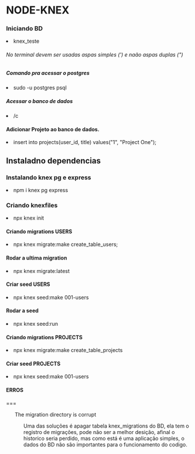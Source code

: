 # NODE-KNEX
### Iniciando BD
<li> knex_teste

###### No terminal devem ser usadas aspas simples (') e naão aspas duplas (")
##### Comando pra acessar o postgres
<li> sudo -u postgres psql

##### Acessar o banco de dados
<li> /c <name do banco>

#### Adicionar Projeto ao banco de dados.
<li>insert into projects(user_id, title) values("1", "Project One");

## Instaladno dependencias
### Instalando knex pg e express
<li>npm i knex pg express

### Criando knexfiles
<li>npx knex init

#### Criando migrations USERS
<li>npx knex migrate:make create_table_users;

#### Rodar a ultima migration
<li> npx knex migrate:latest

#### Criar seed USERS
<li> npx knex seed:make 001-users

#### Rodar a seed
<li> npx knex seed:run

#### Criando migrations PROJECTS
<li>npx knex migrate:make create_table_projects

#### Criar seed PROJECTS
<li>npx knex seed:make 001-users

#### ERROS
===
<ul> The migration directory is corrupt
<ul> Uma das soluções é apagar tabela knex_migrations do BD, ela tem o registro de migrações,
pode não ser a melhor desição, afinal o historico seria perdido, mas como está é uma aplicação
simples, o dados do BD não são importantes para o funcionamento do codigo.
